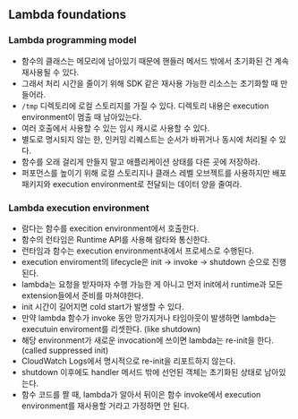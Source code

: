 ## Lambda foundations
### Lambda programming model
- 함수의 클래스는 메모리에 남아있기 때문에 핸들러 메서드 밖에서 초기화된 건 계속 재사용될 수 있다.
- 그래서 처리 시간을 줄이기 위해 SDK 같은 재사용 가능한 리소스는 초기화할 때 만들어라.
- `/tmp` 디렉토리에 로컬 스토리지를 가질 수 있다. 디렉토리 내용은 execution environment이 멈출 때 남아있는다.
- 여러 호출에서 사용할 수 있는 임시 캐시로 사용할 수 있다.
- 별도로 명시되지 않는 한, 인커밍 리퀘스트는 순서가 바뀌거나 동시에 처리될 수 있다.
- 함수를 오래 걸리게 만들지 말고 애플리케이션 상태를 다른 곳에 저장하라.
- 퍼포먼스를 높이기 위해 로컬 스토리지나 클래스 레벨 오브젝트를 사용하지만 배포 패키지와 execution environment로 전달되는 데이터 양을 줄여라.

### Lambda execution environment
- 람다는 함수를 execition environment에서 호출한다.
- 함수의 런타임은 Runtime API를 사용해 람타와 통신한다.
- 런타임과 함수는 execution environment내에서 프로세스로 수행된다.
- execution enviroment의 lifecycle은 init -> invoke -> shutdown 순으로 진행된다.
- lambda는 요청을 받자마자 수행 가능한 게 아니고 먼저 init에서 runtime과 모든 extension들에서 준비를 마쳐야한다.
- init 시간이 길어지면 cold start가 발생할 수 있다.
- 만약 lambda 함수가 invoke 동안 망가지거나 타임아웃이 발생하면 lambda는 executuin enviroment를 리셋한다. (like shutdown)
- 해당 environment가 새로운 invocation에 쓰이면 lambda는 re-init을 한다. (called suppressed init)
- CloudWatch Logs에서 명시적으로 re-init을 리포트하지 않는다.
- shutdown 이후에도 handler 메서드 밖에 선언된 객체는 초기화된 상태로 남아있는다.
- 함수 코드를 짤 때, lambda가 알아서 뒤이은 함수 invoke에서 execution environment를 재사용할 거라고 가정하면 안 된다.
